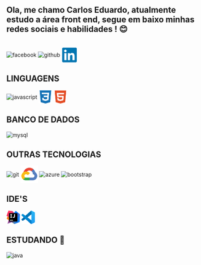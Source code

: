 ## Ola, me chamo Carlos Eduardo, atualmente estudo a área front end, segue em baixo minhas redes sociais e habilidades ! 😊
<div style="display: inline_block"><br/>
<img align="center" alt="facebook" src="https://raw.githubusercontent.com/jmnote/z-icons/master/svg/facebook.svg" height="45px"/>
<img align="center" alt="github" src="https://raw.githubusercontent.com/jmnote/z-icons/master/svg/github.svg" height="45px" />
<img align="center" alt="linkedin" src="https://raw.githubusercontent.com/devicons/devicon/1119b9f84c0290e0f0b38982099a2bd027a48bf1/icons/linkedin/linkedin-original.svg" height="40px"/>

## LINGUAGENS

<!--- [![Linguagens que uso](https://github-readme-stats.vercel.app/api/top-langs/?username=cadutgoat&layout=compact)](https://github.com/anuraghazra/github-readme-stats) -->

 <img align="center" alt="javascript" src="https://raw.githubusercontent.com/jmnote/z-icons/bd73f8f803467f185ffd94f4fc7c24ce931eb926/svg/javascript.svg" height="35px" />
  <img align="center" alt="css3" src="https://raw.githubusercontent.com/devicons/devicon/1119b9f84c0290e0f0b38982099a2bd027a48bf1/icons/css3/css3-plain.svg"
height="35px" />
 <img align="center" alt="html5" src="https://raw.githubusercontent.com/devicons/devicon/1119b9f84c0290e0f0b38982099a2bd027a48bf1/icons/html5/html5-plain.svg"
height="35px" />
 
 ## BANCO DE DADOS 
 <img align="center" alt="mysql" src="https://raw.githubusercontent.com/bwks/vendor-icons-svg/702f2ac88acc71759ce623bc5000a596195e9db3/mysql-logo.svg" height="35px" />
 
 ## OUTRAS TECNOLOGIAS 
 
 <img align="center" alt="git" src="https://raw.githubusercontent.com/jmnote/z-icons/bd73f8f803467f185ffd94f4fc7c24ce931eb926/svg/git.svg" height="45px" />
 <img align="center" alt="gcloud" src="https://raw.githubusercontent.com/devicons/devicon/master/icons/googlecloud/googlecloud-original.svg" height="45px"/>
 <img align="center" alt="azure" src="https://raw.githubusercontent.com/bwks/vendor-icons-svg/702f2ac88acc71759ce623bc5000a596195e9db3/azure.svg" height="35px"/> 
 <img align="center" alt="bootstrap" src="https://raw.githubusercontent.com/jmnote/z-icons/bd73f8f803467f185ffd94f4fc7c24ce931eb926/svg/bootstrap.svg" width="35px" />
 
 ## IDE'S 
 <img align="center" alt="intellij" src="https://raw.githubusercontent.com/devicons/devicon/1119b9f84c0290e0f0b38982099a2bd027a48bf1/icons/intellij/intellij-original.svg" height="35px" />
 <img align="center" alt="vscode" src="https://raw.githubusercontent.com/devicons/devicon/1119b9f84c0290e0f0b38982099a2bd027a48bf1/icons/vscode/vscode-original.svg" height="35px" />
 
 ## ESTUDANDO 📝 
 <img align="center" alt="java" src="https://raw.githubusercontent.com/jmnote/z-icons/bd73f8f803467f185ffd94f4fc7c24ce931eb926/svg/java.svg" height="45px" />
 
</div>
